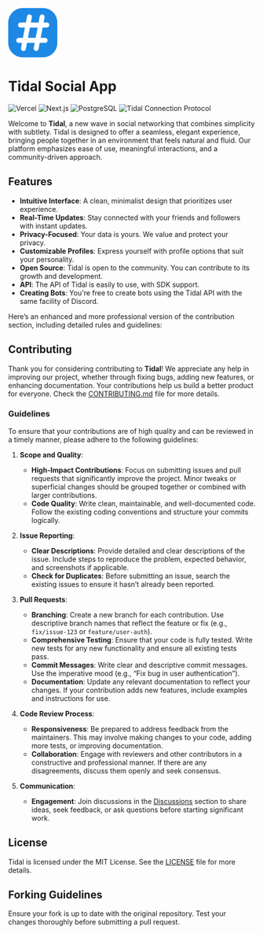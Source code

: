 <img src="/assets/logo.png" width="100" height="100" alt="Social App Logo" />

# Tidal Social App

![Vercel](https://img.shields.io/badge/cloud:%20vercel-%23000000.svg?style=for-the-badge&logo=vercel&logoColor=white)
![Next.js](https://img.shields.io/badge/built:%20next.js-%23000000.svg?style=for-the-badge&logo=next.js&logoColor=white)
![PostgreSQL](https://img.shields.io/badge/database:%20postgresql-%23000000.svg?style=for-the-badge&logo=postgresql&logoColor=white)
![Tidal Connection Protocol](https://img.shields.io/badge/protocol:%20tcproto-%23000000.svg?style=for-the-badge&logo=curl&logoColor=white)

Welcome to **Tidal**, a new wave in social networking that combines simplicity with subtlety. Tidal is designed to offer a seamless, elegant experience, bringing people together in an environment that feels natural and fluid. Our platform emphasizes ease of use, meaningful interactions, and a community-driven approach.

## Features

- **Intuitive Interface**: A clean, minimalist design that prioritizes user experience.
- **Real-Time Updates**: Stay connected with your friends and followers with instant updates.
- **Privacy-Focused**: Your data is yours. We value and protect your privacy.
- **Customizable Profiles**: Express yourself with profile options that suit your personality.
- **Open Source**: Tidal is open to the community. You can contribute to its growth and development.
- **API**: The API of Tidal is easily to use, with SDK support.
- **Creating Bots**: You're free to create bots using the Tidal API with the same facility of Discord.

Here’s an enhanced and more professional version of the contribution section, including detailed rules and guidelines:

## Contributing

Thank you for considering contributing to **Tidal**! We appreciate any help in improving our project, whether through fixing bugs, adding new features, or enhancing documentation. Your contributions help us build a better product for everyone. Check the [CONTRIBUTING.md](/docs/CONTRIBUTING.md) file for more details.

### Guidelines

To ensure that your contributions are of high quality and can be reviewed in a timely manner, please adhere to the following guidelines:

1. **Scope and Quality**:
    - **High-Impact Contributions**: Focus on submitting issues and pull requests that significantly improve the project. Minor tweaks or superficial changes should be grouped together or combined with larger contributions.
    - **Code Quality**: Write clean, maintainable, and well-documented code. Follow the existing coding conventions and structure your commits logically.

2. **Issue Reporting**:
    - **Clear Descriptions**: Provide detailed and clear descriptions of the issue. Include steps to reproduce the problem, expected behavior, and screenshots if applicable.
    - **Check for Duplicates**: Before submitting an issue, search the existing issues to ensure it hasn’t already been reported.

3. **Pull Requests**:
    - **Branching**: Create a new branch for each contribution. Use descriptive branch names that reflect the feature or fix (e.g., `fix/issue-123` or `feature/user-auth`).
    - **Comprehensive Testing**: Ensure that your code is fully tested. Write new tests for any new functionality and ensure all existing tests pass.
    - **Commit Messages**: Write clear and descriptive commit messages. Use the imperative mood (e.g., “Fix bug in user authentication”).
    - **Documentation**: Update any relevant documentation to reflect your changes. If your contribution adds new features, include examples and instructions for use.

4. **Code Review Process**:
    - **Responsiveness**: Be prepared to address feedback from the maintainers. This may involve making changes to your code, adding more tests, or improving documentation.
    - **Collaboration**: Engage with reviewers and other contributors in a constructive and professional manner. If there are any disagreements, discuss them openly and seek consensus.

5. **Communication**:
    - **Engagement**: Join discussions in the [Discussions](https://github.com/BedrockFrontiers/social-app/discussions) section to share ideas, seek feedback, or ask questions before starting significant work.

## License

Tidal is licensed under the MIT License. See the [LICENSE](/LICENSE) file for more details.

## Forking Guidelines

Ensure your fork is up to date with the original repository. Test your changes thoroughly before submitting a pull request.
